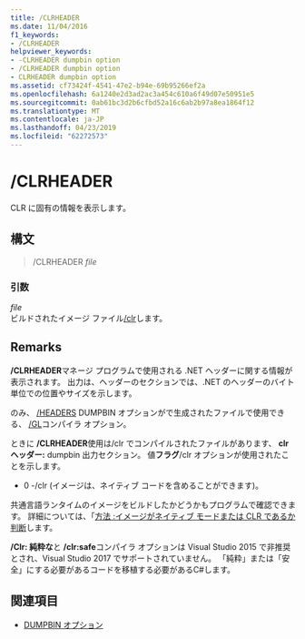 ```yaml
---
title: /CLRHEADER
ms.date: 11/04/2016
f1_keywords:
- /CLRHEADER
helpviewer_keywords:
- -CLRHEADER dumpbin option
- /CLRHEADER dumpbin option
- CLRHEADER dumpbin option
ms.assetid: cf73424f-4541-47e2-b94e-69b95266ef2a
ms.openlocfilehash: 6a1240e2d3ad2ac3a454c610a6f49d07e50951e5
ms.sourcegitcommit: 0ab61bc3d2b6cfbd52a16c6ab2b97a8ea1864f12
ms.translationtype: MT
ms.contentlocale: ja-JP
ms.lasthandoff: 04/23/2019
ms.locfileid: "62272573"
---
```

# <a name="clrheader"></a>/CLRHEADER

CLR に固有の情報を表示します。

## <a name="syntax"></a>構文

> /CLRHEADER *file*

### <a name="arguments"></a>引数

*file*<br/>
ビルドされたイメージ ファイル[/clr](clr-common-language-runtime-compilation.md)します。

## <a name="remarks"></a>Remarks

**/CLRHEADER**マネージ プログラムで使用される .NET ヘッダーに関する情報が表示されます。 出力は、ヘッダーのセクションでは、.NET のヘッダーのバイト単位での位置やサイズを示します。

のみ、 [/HEADERS](headers.md) DUMPBIN オプションがで生成されたファイルで使用できる、 [/GL](gl-whole-program-optimization.md)コンパイラ オプション。

ときに **/CLRHEADER**使用は/clr でコンパイルされたファイルがあります、 **clr ヘッダー:** dumpbin 出力セクション。 値**フラグ**/clr オプションが使用されたことを示します。

- 0 -/clr (イメージは、ネイティブ コードを含めることができます)。

共通言語ランタイムのイメージをビルドしたかどうかもプログラムで確認できます。  詳細については、「[方法 :イメージがネイティブ モードまたは CLR であるか判断](../../dotnet/how-to-determine-if-an-image-is-native-or-clr.md)します。

**/Clr: 純粋な**と **/clr:safe**コンパイラ オプションは Visual Studio 2015 で非推奨とされ、Visual Studio 2017 でサポートされていません。 「純粋」または「安全」にする必要があるコードを移植する必要があるC#します。

## <a name="see-also"></a>関連項目

- [DUMPBIN オプション](dumpbin-options.md)
